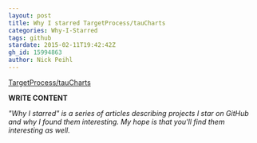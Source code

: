 ```yaml
---
layout: post
title: Why I starred TargetProcess/tauCharts
categories: Why-I-Starred
tags: github
stardate: 2015-02-11T19:42:42Z
gh_id: 15994863
author: Nick Peihl
---
```


[TargetProcess/tauCharts](star.repo.html_url)

**WRITE CONTENT**

*"Why I starred" is a series of articles describing projects I star on GitHub and why I found them interesting. My hope is that you'll find them interesting as well.*


